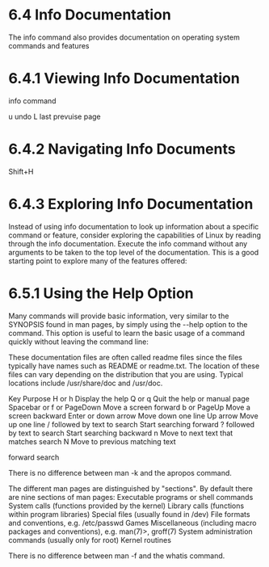 # 6.4 Info Documentation
The info command also provides documentation on operating system commands and features


# 6.4.1 Viewing Info Documentation

info command 

u undo 
L last prevuise page 


# 6.4.2 Navigating Info Documents


Shift+H 


# 6.4.3 Exploring Info Documentation


Instead of using info documentation to look up information about a specific command or feature, consider exploring the capabilities of Linux by reading through the info documentation. Execute the info command without any arguments to be taken to the top level of the documentation. This is a good starting point to explore many of the features offered:

# 6.5.1 Using the Help Option


Many commands will provide basic information, very similar to the SYNOPSIS found in man pages, by simply using the --help option to the command. This option is useful to learn the basic usage of a command quickly without leaving the command line:

These documentation files are often called readme files since the files typically have names such as README or readme.txt. The location of these files can vary depending on the distribution that you are using. Typical locations include /usr/share/doc and /usr/doc.

Key	Purpose
H or h	Display the help
Q or q	Quit the help or manual page
Spacebar or f or PageDown	Move a screen forward
b or PageUp	Move a screen backward
Enter or down arrow	Move down one line
Up arrow	Move up one line
/ followed by text to search	Start searching forward
? followed by text to search	Start searching backward
n	Move to next text that matches search
N	Move to previous matching text


forward search 

There is no difference between man -k and the apropos command.

The different man pages are distinguished by "sections". By default there are nine sections of man pages:
Executable programs or shell commands
System calls (functions provided by the kernel)
Library calls (functions within program libraries)
Special files (usually found in /dev)
File formats and conventions, e.g. /etc/passwd
Games
Miscellaneous (including macro packages and conventions), e.g. man(7)>, groff(7)
System administration commands (usually only for root)
Kernel routines


There is no difference between man -f and the whatis command.